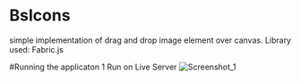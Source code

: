 # BsIcons

simple implementation of drag and drop image element over canvas.
Library used: Fabric.js

#Running the applicaton
1 Run on Live Server 
![Screenshot_1](https://user-images.githubusercontent.com/78276166/179641851-3dfe33a1-0613-476c-8f35-abd2a72d7e0a.jpg)
